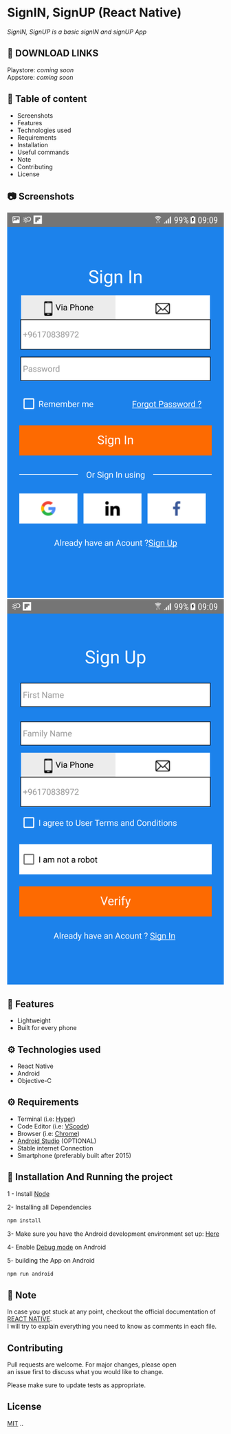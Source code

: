 # SignIN, SignUP (React Native)

_SignIN, SignUP is a basic signIN and signUP App_

## 📱 DOWNLOAD LINKS

Playstore: _coming soon_  
Appstore: _coming soon_

## 📖 Table of content

- Screenshots
- Features
- Technologies used
- Requirements
- Installation
- Useful commands
- Note
- Contributing
- License

## 📷 Screenshots

![screenshot |360x640 ](screenshots/signIN.png)
![screenshot | 360x640](screenshots/signUP.png)

## 🎉 Features

- Lightweight
- Built for every phone

## ⚙️ Technologies used

- React Native
- Android
- Objective-C

## ⚙️ Requirements

- Terminal (i.e: [Hyper](https://hyper.is/))
- Code Editor (i.e: [VScode](https://code.visualstudio.com/download))
- Browser (i.e: [Chrome](https://www.google.com/chrome/))
- [Android Studio](https://developer.android.com/studio) (OPTIONAL)
- Stable internet Connection
- Smartphone (preferably built after 2015)

## 📌 Installation And Running the project

1 - Install [Node](https://nodejs.org/en/)

2- Installing all Dependencies

```bash
npm install
```

3- Make sure you have the Android development environment set up: [Here](https://reactnative.dev/docs/environment-setup)

4- Enable [Debug mode](https://developer.android.com/studio/debug/dev-options#:~:text=To%20enable%20USB%20debugging%2C%20toggle,Android%208.0.) on Android

5- building the App on Android

```bash
npm run android
```

## 📍 Note

In case you got stuck at any point, checkout the official
documentation of [REACT NATIVE](https://reactnative.dev/).  
I will try to explain everything you need to know as comments in each file.

## Contributing

Pull requests are welcome. For major changes, please open  
 an issue first to discuss what you would like to change.

Please make sure to update tests as appropriate.

## License

[MIT](https://choosealicense.com/licenses/mit/)
..